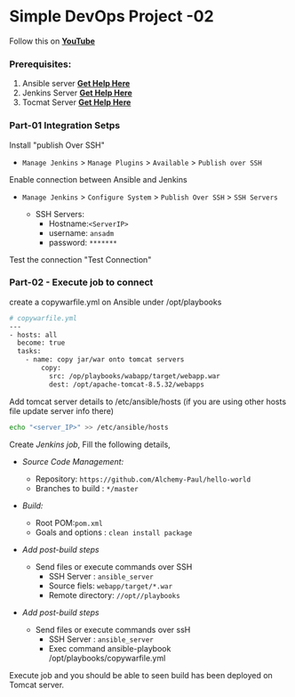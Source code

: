 # Simple DevOps Project -02

Follow this on **[YouTube](https://www.youtube.com/watch?v=nE4b9mW2ym0)**

### Prerequisites:
1. Ansible server **[Get Help Here](https://www.youtube.com/watch?v=79xFyOc_eEY)**
2. Jenkins Server **[Get Help Here](https://www.youtube.com/watch?v=M32O4Yv0ANc)**
3. Tocmat Server **[Get Help Here](https://www.youtube.com/watch?v=m21nFreFw8A)**

### Part-01 Integration Setps

Install "publish Over SSH"
 - `Manage Jenkins` > `Manage Plugins` > `Available` > `Publish over SSH` 

Enable connection between Ansible and Jenkins

- `Manage Jenkins` > `Configure System` > `Publish Over SSH` > `SSH Servers` 

	- SSH Servers:
		- Hostname:`<ServerIP>`
		- username: `ansadm`
		- password: `*******`
		
Test the connection "Test Connection"

### Part-02 - Execute job to connect 

create a copywarfile.yml on Ansible under /opt/playbooks

```sh 
# copywarfile.yml
---
- hosts: all 
  become: true
  tasks: 
    - name: copy jar/war onto tomcat servers
        copy:
          src: /op/playbooks/wabapp/target/webapp.war
          dest: /opt/apache-tomcat-8.5.32/webapps
```
Add tomcat server details  to /etc/ansible/hosts (if you are using other hosts file update server info there)
```sh
echo "<server_IP>" >> /etc/ansible/hosts
```
Create *Jenkins job*, Fill the following details,

   - *Source Code Management:*
      - Repository: `https://github.com/Alchemy-Paul/hello-world`
      - Branches to build : `*/master`  
   - *Build:*
     - Root POM:`pom.xml`
     - Goals and options : `clean install package`
	 
- *Add post-build steps*
    - Send files or execute commands over SSH
      - SSH Server : `ansible_server`
      - Source fiels: `webapp/target/*.war`
      - Remote directory:  `//opt//playbooks`
- *Add post-build steps*
    - Send files or execute commands over ssH
      - SSH Server : `ansible_server`
      - Exec command ansible-playbook /opt/playbooks/copywarfile.yml
		
Execute job and you should be able to seen build has been deployed on Tomcat server. 

		
